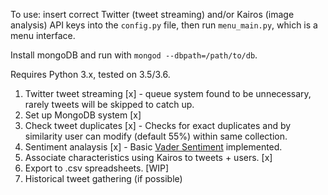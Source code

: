 To use: insert correct Twitter (tweet streaming) and/or Kairos (image analysis) API keys into the `config.py` file, then run `menu_main.py`, which is a menu interface.

Install mongoDB and run with `mongod --dbpath=/path/to/db`.

Requires Python 3.x, tested on 3.5/3.6.

1. Twitter tweet streaming [x]  - queue system found to be unnecessary, rarely tweets will be skipped to catch up.
2. Set up MongoDB system [x]
3. Check tweet duplicates [x] - Checks for exact duplicates and by similarity user can modify (default 55%) within same collection.
4. Sentiment analaysis [x] - Basic <a href="https://github.com/cjhutto/vaderSentiment">Vader Sentiment</a> implemented.
5. Associate characteristics using Kairos to tweets + users. [x]
6. Export to .csv spreadsheets. [WIP]
7. Historical tweet gathering (if possible)
